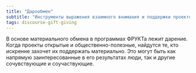 ```yaml
---
title: "Дарообмен"
subtitle: "Инструменты выражения взаимного внимания и поддержки проектов и их авторов"
tags: discourse-gift-giving
---
```


В основе материального обмена в программах ФРУКТа лежит дарение. Когда проекты открытые и общественно-полезные, найдутся те, кто искренне захочет их поддержать материально. Это могут быть как напрямую заинтересованные в его результатах люди, так и другие сочувствующие и соучаствующие.
